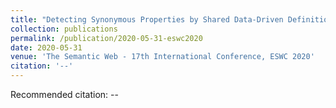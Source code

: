 ```yaml
---
title: "Detecting Synonymous Properties by Shared Data-Driven Definitions"
collection: publications
permalink: /publication/2020-05-31-eswc2020
date: 2020-05-31
venue: 'The Semantic Web - 17th International Conference, ESWC 2020'
citation: '--'
---
```

Recommended citation: --